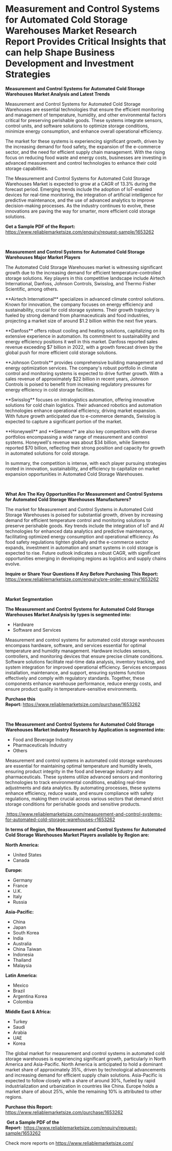 <p><h1>Measurement and Control Systems for Automated Cold Storage Warehouses Market Research Report Provides Critical Insights that can help Shape Business Development and Investment Strategies</h1></p><p><strong>Measurement and Control Systems for Automated Cold Storage Warehouses Market Analysis and Latest Trends</strong></p>
<p><p>Measurement and Control Systems for Automated Cold Storage Warehouses are essential technologies that ensure the efficient monitoring and management of temperature, humidity, and other environmental factors critical for preserving perishable goods. These systems integrate sensors, control units, and software solutions to optimize storage conditions, minimize energy consumption, and enhance overall operational efficiency.</p><p>The market for these systems is experiencing significant growth, driven by the increasing demand for food safety, the expansion of the e-commerce sector, and the need for efficient supply chain management. With the rising focus on reducing food waste and energy costs, businesses are investing in advanced measurement and control technologies to enhance their cold storage capabilities.</p><p>The Measurement and Control Systems for Automated Cold Storage Warehouses Market is expected to grow at a CAGR of 13.3% during the forecast period. Emerging trends include the adoption of IoT-enabled devices for real-time monitoring, the integration of artificial intelligence for predictive maintenance, and the use of advanced analytics to improve decision-making processes. As the industry continues to evolve, these innovations are paving the way for smarter, more efficient cold storage solutions.</p></p>
<p><strong>Get a Sample PDF of the Report:&nbsp;</strong> <a href="https://www.reliablemarketsize.com/enquiry/request-sample/1653262?utm_campaign=3176&utm_medium=2&utm_source=Github&utm_content=ia&utm_term=08032025&utm_id=measurement-and-control-systems-for-automated-cold-storage-warehouses">https://www.reliablemarketsize.com/enquiry/request-sample/1653262</a></p>
<p>&nbsp;</p>
<p><strong>Measurement and Control Systems for Automated Cold Storage Warehouses Major Market Players</strong></p>
<p><p>The Automated Cold Storage Warehouses market is witnessing significant growth due to the increasing demand for efficient temperature-controlled storage solutions. Key players in this competitive landscape include Airtech International, Danfoss, Johnson Controls, Swisslog, and Thermo Fisher Scientific, among others.</p><p>**Airtech International** specializes in advanced climate control solutions. Known for innovation, the company focuses on energy efficiency and sustainability, crucial for cold storage systems. Their growth trajectory is fueled by strong demand from pharmaceuticals and food industries, projecting a market size of around $1.2 billion within the next five years.</p><p>**Danfoss** offers robust cooling and heating solutions, capitalizing on its extensive experience in automation. Its commitment to sustainability and energy efficiency positions it well in this market. Danfoss reported sales revenue exceeding $7 billion in 2022, with a growth forecast driven by the global push for more efficient cold storage solutions.</p><p>**Johnson Controls** provides comprehensive building management and energy optimization services. The company's robust portfolio in climate control and monitoring systems is expected to drive further growth. With a sales revenue of approximately $22 billion in recent years, Johnson Controls is poised to benefit from increasing regulatory pressures for energy efficiency in cold storage facilities.</p><p>**Swisslog** focuses on intralogistics automation, offering innovative solutions for cold chain logistics. Their advanced robotics and automation technologies enhance operational efficiency, driving market expansion. With future growth anticipated due to e-commerce demands, Swisslog is expected to capture a significant portion of the market.</p><p>**Honeywell** and **Siemens** are also key competitors with diverse portfolios encompassing a wide range of measurement and control systems. Honeywell's revenue was about $34 billion, while Siemens reported $70 billion, reflecting their strong position and capacity for growth in automated solutions for cold storage.</p><p>In summary, the competition is intense, with each player pursuing strategies rooted in innovation, sustainability, and efficiency to capitalize on market expansion opportunities in Automated Cold Storage Warehouses.</p></p>
<p>&nbsp;</p>
<p><strong>What Are The Key Opportunities For Measurement and Control Systems for Automated Cold Storage Warehouses Manufacturers?</strong></p>
<p><p>The market for Measurement and Control Systems in Automated Cold Storage Warehouses is poised for substantial growth, driven by increasing demand for efficient temperature control and monitoring solutions to preserve perishable goods. Key trends include the integration of IoT and AI technologies for enhanced data analytics and predictive maintenance, facilitating optimized energy consumption and operational efficiency. As food safety regulations tighten globally and the e-commerce sector expands, investment in automation and smart systems in cold storage is expected to rise. Future outlook indicates a robust CAGR, with significant opportunities emerging in developing regions as logistics and supply chains evolve.</p></p>
<p><strong>Inquire or Share Your Questions If Any Before Purchasing This Report:</strong> <a href="https://www.reliablemarketsize.com/enquiry/pre-order-enquiry/1653262?utm_campaign=3176&utm_medium=2&utm_source=Github&utm_content=ia&utm_term=08032025&utm_id=measurement-and-control-systems-for-automated-cold-storage-warehouses">https://www.reliablemarketsize.com/enquiry/pre-order-enquiry/1653262</a></p>
<p>&nbsp;</p>
<p><strong>Market Segmentation</strong></p>
<p><strong>The Measurement and Control Systems for Automated Cold Storage Warehouses Market Analysis by types is segmented into:</strong></p>
<p><ul><li>Hardware</li><li>Software and Services</li></ul></p>
<p><p>Measurement and control systems for automated cold storage warehouses encompass hardware, software, and services essential for optimal temperature and humidity management. Hardware includes sensors, controllers, and monitoring devices that ensure precise climate conditions. Software solutions facilitate real-time data analysis, inventory tracking, and system integration for improved operational efficiency. Services encompass installation, maintenance, and support, ensuring systems function effectively and comply with regulatory standards. Together, these components enhance warehouse performance, reduce energy costs, and ensure product quality in temperature-sensitive environments.</p></p>
<p><strong>Purchase this Report:&nbsp;</strong><a href="https://www.reliablemarketsize.com/purchase/1653262?utm_campaign=3176&utm_medium=2&utm_source=Github&utm_content=ia&utm_term=08032025&utm_id=measurement-and-control-systems-for-automated-cold-storage-warehouses">https://www.reliablemarketsize.com/purchase/1653262</a></p>
<p>&nbsp;</p>
<p><strong>The Measurement and Control Systems for Automated Cold Storage Warehouses Market Industry Research by Application is segmented into:</strong></p>
<p><ul><li>Food and Beverage Industry</li><li>Pharmaceuticals Industry</li><li>Others</li></ul></p>
<p><p>Measurement and control systems in automated cold storage warehouses are essential for maintaining optimal temperature and humidity levels, ensuring product integrity in the food and beverage industry and pharmaceuticals. These systems utilize advanced sensors and monitoring technologies to track environmental conditions, enabling real-time adjustments and data analytics. By automating processes, these systems enhance efficiency, reduce waste, and ensure compliance with safety regulations, making them crucial across various sectors that demand strict storage conditions for perishable goods and sensitive products.</p></p>
<p><a href="https://www.reliablemarketsize.com/measurement-and-control-systems-for-automated-cold-storage-warehouses-r1653262?utm_campaign=3176&utm_medium=2&utm_source=Github&utm_content=ia&utm_term=08032025&utm_id=measurement-and-control-systems-for-automated-cold-storage-warehouses">&nbsp;https://www.reliablemarketsize.com/measurement-and-control-systems-for-automated-cold-storage-warehouses-r1653262</a></p>
<p><strong>In terms of Region, the Measurement and Control Systems for Automated Cold Storage Warehouses Market Players available by Region are:</strong></p>
<p>
    <p> <strong> North America: </strong>
        <ul>
            <li>United States</li>
            <li>Canada</li>
        </ul>
        </p> 
    <p> <strong> Europe: </strong>
        <ul>
            <li>Germany</li>
            <li>France</li>
            <li>U.K.</li>
            <li>Italy</li>
            <li>Russia</li>
        </ul>
        </p> 
    <p> <strong> Asia-Pacific: </strong>
        <ul>
            <li>China</li>
            <li>Japan</li>
            <li>South Korea</li>
            <li>India</li>
            <li>Australia</li>
            <li>China Taiwan</li>
            <li>Indonesia</li>
            <li>Thailand</li>
            <li>Malaysia</li>
        </ul>
        </p> 
    <p> <strong> Latin America: </strong>
        <ul>
            <li>Mexico</li>
            <li>Brazil</li>
            <li>Argentina Korea</li>
            <li>Colombia</li>
        </ul>
        </p> 
    <p> <strong> Middle East & Africa: </strong>
        <ul>
            <li>Turkey</li>
            <li>Saudi</li>
            <li>Arabia</li>
            <li>UAE</li>
            <li>Korea</li>
        </ul>
    </p>
    </p>
<p><p>The global market for measurement and control systems in automated cold storage warehouses is experiencing significant growth, particularly in North America and Asia-Pacific. North America is anticipated to hold a dominant market share of approximately 35%, driven by technological advancements and increasing demand for efficient supply chain solutions. Asia-Pacific is expected to follow closely with a share of around 30%, fueled by rapid industrialization and urbanization in countries like China. Europe holds a market share of about 25%, while the remaining 10% is attributed to other regions.</p></p>
<p><strong>Purchase this Report: </strong><a href="https://www.reliablemarketsize.com/purchase/1653262?utm_campaign=3176&utm_medium=2&utm_source=Github&utm_content=ia&utm_term=08032025&utm_id=measurement-and-control-systems-for-automated-cold-storage-warehouses">https://www.reliablemarketsize.com/purchase/1653262</a></p>
<p>&nbsp;<strong>Get a Sample PDF of the Report:&nbsp;&nbsp;</strong><a href="https://www.reliablemarketsize.com/enquiry/request-sample/1653262?utm_campaign=3176&utm_medium=2&utm_source=Github&utm_content=ia&utm_term=08032025&utm_id=measurement-and-control-systems-for-automated-cold-storage-warehouses">https://www.reliablemarketsize.com/enquiry/request-sample/1653262</a></p>
<p><strong></strong></p>
<p>Check more reports on <a href="https://www.reliablemarketsize.com/?utm_campaign=3176&utm_medium=2&utm_source=Github&utm_content=ia&utm_term=08032025&utm_id=measurement-and-control-systems-for-automated-cold-storage-warehouses">https://www.reliablemarketsize.com/</a></p>
